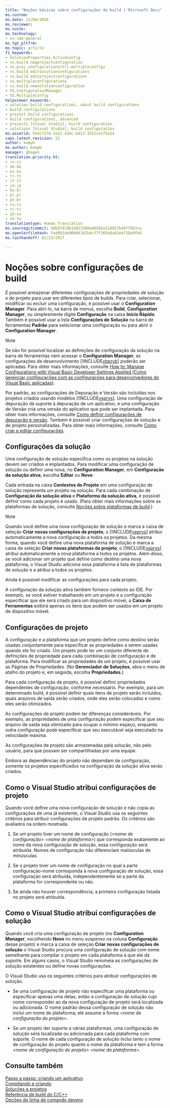 ```yaml
---
title: "Noções básicas sobre configurações de build | Microsoft Docs"
ms.custom: 
ms.date: 11/04/2016
ms.reviewer: 
ms.suite: 
ms.technology:
- vs-ide-general
ms.tgt_pltfrm: 
ms.topic: article
f1_keywords:
- SolutionProperties.ActiveConfig
- vs.build.newprojectconfiguration
- vc.proj.configurationsctrl.multipleconfigs
- vs.build.editsolutionconfigurations
- vs.build.editprojectconfigurations
- vs.multipleconfigurations
- vs.build.newsolutionconfiguration
- VS.ConfigurationManager
- VS.MultipleConfig
helpviewer_keywords:
- solution build configurations, about build configurations
- build configurations
- project build configurations
- build configurations, advanced
- projects [Visual Studio], build configuration
- solutions [Visual Studio], build configuration
ms.assetid: 934c727d-3a22-429c-bd13-3552cecf2e24
caps.latest.revision: 21
author: kempb
ms.author: kempb
manager: ghogen
translation.priority.ht:
- cs-cz
- de-de
- es-es
- fr-fr
- it-it
- ja-jp
- ko-kr
- pl-pl
- pt-br
- ru-ru
- tr-tr
- zh-cn
- zh-tw
translationtype: Human Translation
ms.sourcegitcommit: 5db97d19b1b823388a465bba15d057b30ff0b3ce
ms.openlocfilehash: fad883ab06804181b4cf7f305e8ab2ebf28a9fb6
ms.lasthandoff: 02/22/2017

---
```

# <a name="understanding-build-configurations"></a>Noções sobre configurações de build
É possível armazenar diferentes configurações de propriedades de solução e de projeto para usar em diferentes tipos de builds. Para criar, selecionar, modificar ou excluir uma configuração, é possível usar o **Configuration Manager**. Para abri-lo, na barra de menus, escolha **Build**, **Configuration Manager**, ou simplesmente digite **Configuração** na caixa **Início Rápido**. Também é possível usar a lista **Configurações de Solução** na barra de ferramentas **Padrão** para selecionar uma configuração ou para abrir o **Configuration Manager**.  
  
> [!NOTE]
>  Se não for possível localizar as definições de configuração da solução na barra de ferramentas nem acessar o **Configuration Manager**, as configurações de desenvolvimento [!INCLUDE[vbprvb](../code-quality/includes/vbprvb_md.md)] poderão ser aplicadas. Para obter mais informações, consulte [How to: Manage Configurations with Visual Basic Developer Settings Applied (Como gerenciar configurações com as configurações para desenvolvedores do Visual Basic aplicadas)](../ide/how-to-manage-build-configurations-with-visual-basic-developer-settings-applied.md).  
  
 Por padrão, as configurações de Depuração e Versão são incluídas nos projetos criados usando modelos [!INCLUDE[vsprvs](../code-quality/includes/vsprvs_md.md)]. Uma configuração de depuração dá suporte à depuração de um aplicativo, e uma configuração de Versão cria uma versão do aplicativo que pode ser implantada. Para obter mais informações, consulte [Como definir configurações de depuração e versão](../debugger/how-to-set-debug-and-release-configurations.md). Também é possível criar configurações de solução e de projeto personalizadas. Para obter mais informações, consulte [Como criar e editar configurações](../ide/how-to-create-and-edit-configurations.md).  
  
## <a name="solution-configurations"></a>Configurações da solução  
 Uma configuração de solução especifica como os projetos na solução devem ser criados e implantados. Para modificar uma configuração de solução ou definir uma nova, no **Configuration Manager**, em **Configuração da solução ativa**, escolha **Editar** ou **Novo**.  
  
 Cada entrada na caixa **Contextos do Projeto** em uma configuração de solução representa um projeto na solução. Para cada combinação de **Configuração da solução ativa** e **Plataforma da solução ativa**, é possível definir como cada projeto é usado. (Para obter mais informações sobre as plataformas de solução, consulte [Noções sobre plataformas de build](../ide/understanding-build-platforms.md).)  
  
> [!NOTE]
>  Quando você define uma nova configuração de solução e marca a caixa de seleção **Criar novas configurações de projeto**, o [!INCLUDE[vsprvs](../code-quality/includes/vsprvs_md.md)] atribui automaticamente a nova configuração a todos os projetos. Da mesma forma, quando você define uma nova plataforma de solução e marca a caixa de seleção **Criar novas plataformas de projeto**, o [!INCLUDE[vsprvs](../code-quality/includes/vsprvs_md.md)] atribui automaticamente a nova plataforma a todos os projetos. Além disso, se você adicionar um projeto que define como destino uma nova plataforma, o Visual Studio adiciona essa plataforma à lista de plataformas de solução e a atribui a todos os projetos.  
>   
>  Ainda é possível modificar as configurações para cada projeto.  
  
 A configuração da solução ativa também fornece contexto ao IDE. Por exemplo, se você estiver trabalhando em um projeto e a configuração especificar que ele será criado para um dispositivo móvel, a **Caixa de Ferramentas** exibirá apenas os itens que podem ser usados em um projeto de dispositivo móvel.  
  
## <a name="project-configurations"></a>Configurações de projeto  
 A configuração e a plataforma que um projeto define como destino serão usadas conjuntamente para especificar as propriedades a serem usadas quando ele for criado. Um projeto pode ter um conjunto diferente de definições de propriedade para cada combinação de configuração e de plataforma. Para modificar as propriedades de um projeto, é possível usar as Páginas de Propriedades. (No **Gerenciador de Soluções**, abra o menu de atalho do projeto e, em seguida, escolha **Propriedades**.)  
  
 Para cada configuração de projeto, é possível definir propriedades dependentes de configuração, conforme necessário. Por exemplo, para um determinado build, é possível definir quais itens de projeto serão incluídos, quais arquivos de saída serão criados, onde eles serão colocados e como eles serão otimizados.  
  
 As configurações de projeto podem ter diferenças consideráveis. Por exemplo, as propriedades de uma configuração podem especificar que seu arquivo de saída seja otimizado para ocupar o mínimo espaço, enquanto outra configuração pode especificar que seu executável seja executado na velocidade máxima.  
  
 As configurações de projeto são armazenadas pela solução, não pelo usuário, para que possam ser compartilhadas por uma equipe.  
  
 Embora as dependências do projeto não dependam de configuração, somente os projetos especificados na configuração da solução ativa serão criados.  
  
## <a name="how-visual-studio-assigns-project-configurations"></a>Como o Visual Studio atribui configurações de projeto  
 Quando você define uma nova configuração de solução e não copia as configurações de uma já existente, o Visual Studio usa os seguintes critérios para atribuir configurações de projeto padrão. Os critérios são avaliados na ordem mostrada.  
  
1.  Se um projeto tiver um nome de configuração (*\<nome de configuração> \<nome de plataforma>*) que corresponda exatamente ao nome da nova configuração de solução, essa configuração será atribuída. Nomes de configuração não diferenciam maiúsculas de minúsculas.  
  
2.  Se o projeto tiver um nome de configuração no qual a parte configuração-nome corresponda à nova configuração de solução, essa configuração será atribuída, independentemente se a parte da plataforma for correspondente ou não.  
  
3.  Se ainda não houver correspondência, a primeira configuração listada no projeto será atribuída.  
  
## <a name="how-visual-studio-assigns-solution-configurations"></a>Como o Visual Studio atribui configurações de solução  
 Quando você cria uma configuração de projeto (no **Configuration Manager**, escolhendo **Novo** no menu suspenso na coluna **Configuração** desse projeto) e marca a caixa de seleção **Criar novas configurações de solução** o Visual Studio procura uma configuração de solução com nome semelhante para compilar o projeto em cada plataforma à que ele dá suporte. Em alguns casos, o Visual Studio renomeia as configurações de solução existentes ou define novas configurações.  
  
 O Visual Studio usa os seguintes critérios para atribuir configurações de solução.  
  
-   Se uma configuração de projeto não especificar uma plataforma ou especificar apenas uma delas, então a configuração de solução cujo nome corresponder ao da nova configuração de projeto será localizada ou adicionada. O nome padrão dessa configuração de solução não inclui um nome de plataforma; ele assume a forma *\<nome de configuração do projeto>*.  
  
-   Se um projeto der suporte a várias plataformas, uma configuração de solução será localizada ou adicionada para cada plataforma com suporte. O nome de cada configuração de solução inclui tanto o nome de configuração do projeto quanto o nome da plataforma e tem a forma *\<nome de configuração do projeto> \<nome da plataforma>*.  
  
## <a name="see-also"></a>Consulte também  
 [Passo a passo: criando um aplicativo](../ide/walkthrough-building-an-application.md)   
 [Compilando e criando](../ide/compiling-and-building-in-visual-studio.md)   
 [Soluções e projetos](../ide/solutions-and-projects-in-visual-studio.md)   
 [Referência de build do C/C++](/visual-cpp/build/reference/c-cpp-building-reference)   
 [Opções de linha de comando devenv](../ide/reference/devenv-command-line-switches.md)
